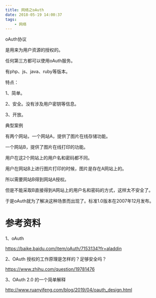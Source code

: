 ```yaml
---
title: 网络之oAuth
date: 2018-05-19 14:00:37
tags:
	- 网络
---
```




oAuth协议

是用来为用户资源的授权的。

任何第三方都可以使用oAuth服务。

有php、js、java、ruby等版本。

特点：

1、简单。

2、安全。没有涉及用户密钥等信息。

3、开放。



典型案例

有两个网站，一个网站A，提供了图片在线存储功能。

一个网站B，提供了图片在线打印的功能。

用户在这2个网站上的用户名和密码都不同。

用户在网站B上进行图片打印的时候，图片是存在A网站上的。

所以需要网站B得到网站A授权。

但是不能采取B直接得到A网站上的用户名和密码的方式，这样太不安全了。

于是oAuth就为了解决这种场景而出现了。标准1.0版本在2007年12月发布。







# 参考资料

1、oAuth

https://baike.baidu.com/item/oAuth/7153134?fr=aladdin

2、OAuth 授权的工作原理是怎样的？足够安全吗？

https://www.zhihu.com/question/19781476

3、OAuth 2.0 的一个简单解释

http://www.ruanyifeng.com/blog/2019/04/oauth_design.html